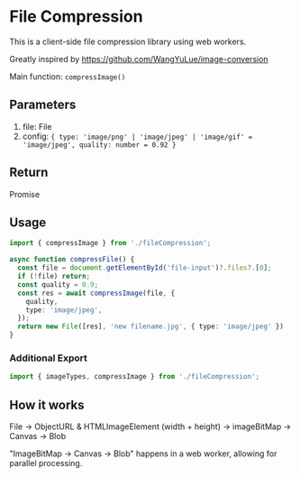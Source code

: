 # File Compression

This is a client-side file compression library using web workers.

Greatly inspired by https://github.com/WangYuLue/image-conversion

Main function: `compressImage()`

## Parameters

1. file: File
2. config: `{ type: 'image/png' | 'image/jpeg' | 'image/gif' = 'image/jpeg', quality: number = 0.92 }`

## Return

Promise<Blob>

## Usage

```ts
import { compressImage } from './fileCompression';

async function compressFile() {
  const file = document.getElementById('file-input')?.files?.[0];
  if (!file) return;
  const quality = 0.9;
  const res = await compressImage(file, {
    quality,
    type: 'image/jpeg',
  });
  return new File([res], 'new filename.jpg', { type: 'image/jpeg' })
}
```

### Additional Export

```ts
import { imageTypes, compressImage } from './fileCompression';

```

## How it works

File -> ObjectURL & HTMLImageElement (width + height) -> imageBitMap -> Canvas -> Blob

"ImageBitMap -> Canvas -> Blob" happens in a web worker, allowing for parallel processing.
